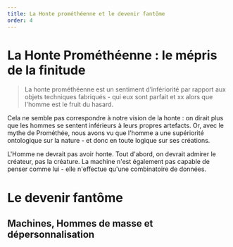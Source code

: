 ```yaml
---
title: La Honte prométhéenne et le devenir fantôme
order: 4
---
```


# La Honte Prométhéenne : le mépris de la finitude

> La honte prométhéenne est un sentiment d’infériorité par rapport aux objets techniques fabriqués - qui eux sont parfait et xx alors que l'homme est le fruit du hasard.

Cela ne semble pas correspondre à notre vision de la honte : on dirait plus que les hommes se sentent inférieurs à leurs propres artefacts. Or, avec le mythe de Prométhée, nous avons vu que l'homme a une supériorité ontologique sur la nature - et donc en toute logique sur ses créations.

L'Homme ne devrait pas avoir honte. Tout d'abord, on devrait admirer le créateur, pas la créature. La machine n'est également pas capable de penser comme lui - elle n'effectue qu'une combinatoire de données. 

# Le devenir fantôme

## Machines, Hommes de masse et dépersonnalisation

